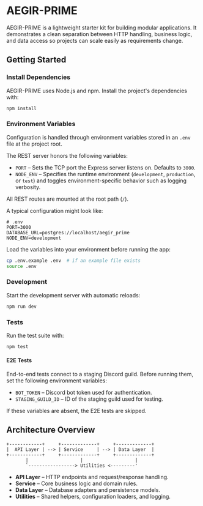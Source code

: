 # AEGIR-PRIME

AEGIR-PRIME is a lightweight starter kit for building modular applications. It demonstrates a clean separation between HTTP handling, business logic, and data access so projects can scale easily as requirements change.

## Getting Started

### Install Dependencies
AEGIR-PRIME uses Node.js and npm. Install the project's dependencies with:

```bash
npm install
```

### Environment Variables
Configuration is handled through environment variables stored in an `.env` file at the project root.

The REST server honors the following variables:

- `PORT` – Sets the TCP port the Express server listens on. Defaults to `3000`.
- `NODE_ENV` – Specifies the runtime environment (`development`, `production`, or `test`) and toggles environment-specific behavior such as logging verbosity.

All REST routes are mounted at the root path (`/`).

A typical configuration might look like:

```
# .env
PORT=3000
DATABASE_URL=postgres://localhost/aegir_prime
NODE_ENV=development
```

Load the variables into your environment before running the app:

```bash
cp .env.example .env  # if an example file exists
source .env
```

### Development
Start the development server with automatic reloads:

```bash
npm run dev
```

### Tests
Run the test suite with:

```bash
npm test
```

#### E2E Tests

End-to-end tests connect to a staging Discord guild. Before running them, set the following environment variables:

- `BOT_TOKEN` – Discord bot token used for authentication.
- `STAGING_GUILD_ID` – ID of the staging guild used for testing.

If these variables are absent, the E2E tests are skipped.

## Architecture Overview

```
+------------+     +-------------+     +-------------+
|  API Layer | --> | Service     | --> | Data Layer  |
+------------+     +-------------+     +-------------+
       |                   |                   |
       `-----------------> Utilities <---------'
```

- **API Layer** – HTTP endpoints and request/response handling.
- **Service** – Core business logic and domain rules.
- **Data Layer** – Database adapters and persistence models.
- **Utilities** – Shared helpers, configuration loaders, and logging.

